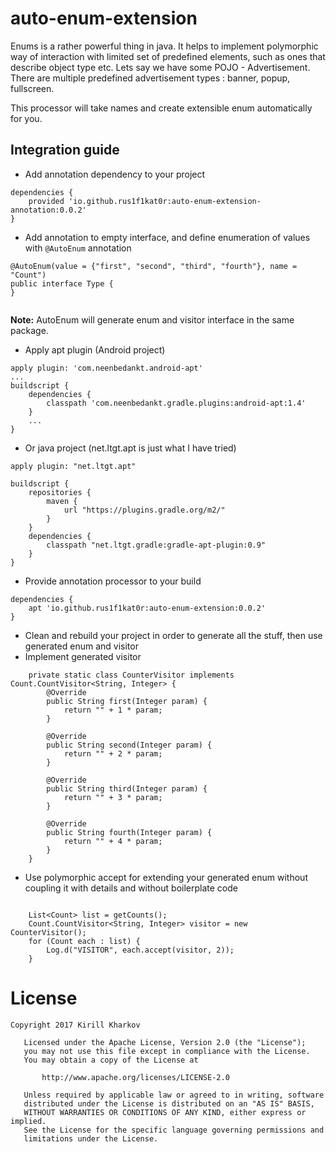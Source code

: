 # auto-enum-extension

Enums is a rather powerful thing in java. It helps to implement polymorphic way of interaction with limited set of predefined elements, such as ones that describe object type etc.
Lets say we have some POJO - Advertisement. There are multiple predefined advertisement types : banner, popup, fullscreen.

This processor will take names and create extensible enum automatically for you.

## Integration guide

* Add annotation dependency to your project

```
dependencies {
    provided 'io.github.rus1f1kat0r:auto-enum-extension-annotation:0.0.2'
}
```

* Add annotation to empty interface, and define enumeration of values with `@AutoEnum` annotation 

```
@AutoEnum(value = {"first", "second", "third", "fourth"}, name = "Count")
public interface Type {
}
    
```

**Note:** AutoEnum will generate enum and visitor interface in the same package.

* Apply apt plugin (Android project)

```
apply plugin: 'com.neenbedankt.android-apt'
...
buildscript {
    dependencies {
        classpath 'com.neenbedankt.gradle.plugins:android-apt:1.4'
    }
    ...
}

```

* Or java project (net.ltgt.apt is just what I have tried)

```
apply plugin: "net.ltgt.apt"

buildscript {
    repositories {
        maven {
            url "https://plugins.gradle.org/m2/"
        }
    }
    dependencies {
        classpath "net.ltgt.gradle:gradle-apt-plugin:0.9"
    }
}

```

* Provide annotation processor to your build

```
dependencies {
    apt 'io.github.rus1f1kat0r:auto-enum-extension:0.0.2'
}

```

* Clean and rebuild your project in order to generate all the stuff, then use generated enum and visitor
* Implement generated visitor

```
    private static class CounterVisitor implements Count.CountVisitor<String, Integer> {
        @Override
        public String first(Integer param) {
            return "" + 1 * param;
        }

        @Override
        public String second(Integer param) {
            return "" + 2 * param;
        }

        @Override
        public String third(Integer param) {
            return "" + 3 * param;
        }

        @Override
        public String fourth(Integer param) {
            return "" + 4 * param;
        }
    }
```

* Use polymorphic accept for extending your generated enum without coupling it with details and without boilerplate code

```

    List<Count> list = getCounts();
    Count.CountVisitor<String, Integer> visitor = new CounterVisitor();
    for (Count each : list) {
        Log.d("VISITOR", each.accept(visitor, 2));
    }
```

# License 

```
Copyright 2017 Kirill Kharkov

   Licensed under the Apache License, Version 2.0 (the "License");
   you may not use this file except in compliance with the License.
   You may obtain a copy of the License at

       http://www.apache.org/licenses/LICENSE-2.0

   Unless required by applicable law or agreed to in writing, software
   distributed under the License is distributed on an "AS IS" BASIS,
   WITHOUT WARRANTIES OR CONDITIONS OF ANY KIND, either express or implied.
   See the License for the specific language governing permissions and
   limitations under the License.
```
